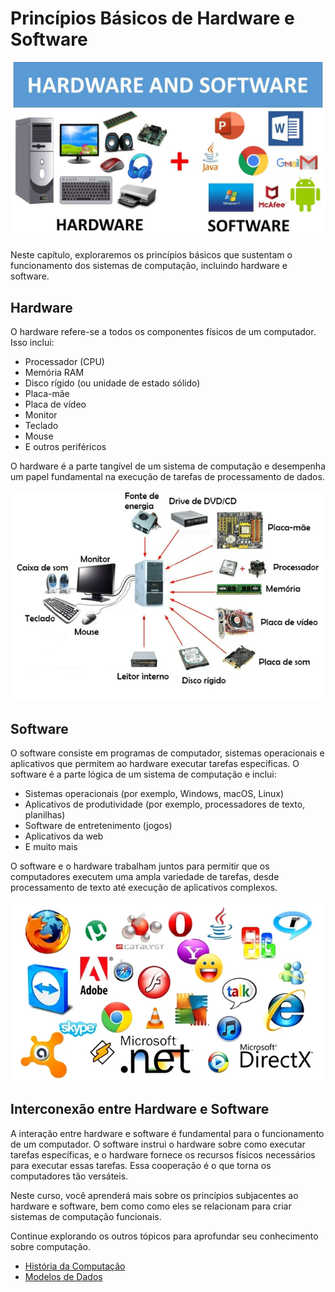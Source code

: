 # Princípios Básicos de Hardware e Software

![Hardware e Software](hardware-software.jpg)

Neste capítulo, exploraremos os princípios básicos que sustentam o funcionamento dos sistemas de computação, incluindo hardware e software.

## Hardware

O hardware refere-se a todos os componentes físicos de um computador. Isso inclui:

- Processador (CPU)
- Memória RAM
- Disco rígido (ou unidade de estado sólido)
- Placa-mãe
- Placa de vídeo
- Monitor
- Teclado
- Mouse
- E outros periféricos

O hardware é a parte tangível de um sistema de computação e desempenha um papel fundamental na execução de tarefas de processamento de dados.

![Exemplo de Hardware](exemplo-hardware.jpg)

## Software

O software consiste em programas de computador, sistemas operacionais e aplicativos que permitem ao hardware executar tarefas específicas. O software é a parte lógica de um sistema de computação e inclui:

- Sistemas operacionais (por exemplo, Windows, macOS, Linux)
- Aplicativos de produtividade (por exemplo, processadores de texto, planilhas)
- Software de entretenimento (jogos)
- Aplicativos da web
- E muito mais

O software e o hardware trabalham juntos para permitir que os computadores executem uma ampla variedade de tarefas, desde processamento de texto até execução de aplicativos complexos.

![Exemplo de Software](exemplo-software.jpg)

## Interconexão entre Hardware e Software

A interação entre hardware e software é fundamental para o funcionamento de um computador. O software instrui o hardware sobre como executar tarefas específicas, e o hardware fornece os recursos físicos necessários para executar essas tarefas. Essa cooperação é o que torna os computadores tão versáteis.

Neste curso, você aprenderá mais sobre os princípios subjacentes ao hardware e software, bem como como eles se relacionam para criar sistemas de computação funcionais.

Continue explorando os outros tópicos para aprofundar seu conhecimento sobre computação.

- [História da Computação](historia-computacao.md)
- [Modelos de Dados](modelos-dados.md)
